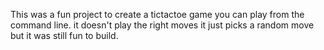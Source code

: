 This was a fun project to create a tictactoe game you can play from the command line.
it doesn't play the right moves it just picks a random move but it was still fun to build.
